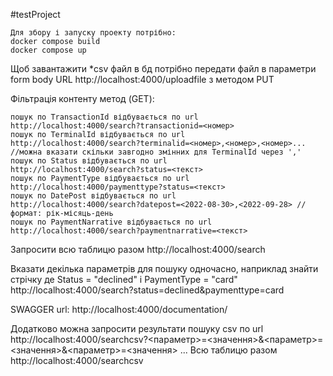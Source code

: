 #testProject

    Для збору і запуску проекту потрібно: 
    docker compose build 
    docker compose up

Щоб завантажити *csv файл в бд потрібно передати файл в параметри form body URL http://localhost:4000/uploadfile з методом PUT

Фільтрація контенту метод (GET):

    пошук по TransactionId відбувається по url 
    http://localhost:4000/search?transactionid=<номер>
    пошук по TerminalId відбувається по url 
    http://localhost:4000/search?terminalid=<номер>,<номер>,<номер>... 
    //можна вказати скільки завгодно змінних для TerminalId через ','
    пошук по Status відбувається по url 
    http://localhost:4000/search?status=<текст>
    пошук по PaymentType відбувається по url 
    http://localhost:4000/paymenttype?status=<текст>
    пошук по DatePost відбувається по url 
    http://localhost:4000/search?datepost=<2022-08-30>,<2022-09-28> // формат: рік-місяць-день
    пошук по PaymentNarrative відбувається по url 
    http://localhost:4000/search?paymentnarrative=<текст>

Запросити всю таблицю разом 
    http://localhost:4000/search

Вказати декілька параметрів для пошуку одночасно, наприклад знайти стрічку де Status = "declined" і PaymentType = "card" 
    http://localhost:4000/search?status=declined&paymenttype=card




SWAGGER url: 
    http://localhost:4000/documentation/

Додатково можна запросити результати пошуку csv по url 
    http://localhost:4000/searchcsv?<параметр>=<значення>&<параметр>=<значення>&<параметр>=<значення> ... 
    Всю таблицю разом http://localhost:4000/searchcsv
